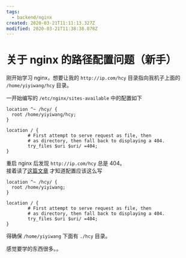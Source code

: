 ```yaml
---
tags:
  - backend/nginx
created: 2020-03-21T11:11:13.327Z
modified: 2020-03-21T11:38:38.078Z
---
```


# 关于 nginx 的路径配置问题（新手）

刚开始学习 nginx，想要让我的 `http://ip.com/hcy` 目录指向我机子上面的 `/home/yiyiwang/hcy` 目录。

一开始编写的 `/etc/nginx/sites-available` 中的配置如下

```
location ^~ /hcy/ {
  root /home/yiyiwang/hcy;
}

location / {
        # First attempt to serve request as file, then
        # as directory, then fall back to displaying a 404.
        try_files $uri $uri/ =404;
}

```

重启 nginx 后发现 `http://ip.com/hcy` 总是 404。  
接着读了[这篇文章](https://blog.csdn.net/zhaoyangjian724/article/details/48524091) 才知道配置应该这么写

```
location ^~ /hcy/ {
  root /home/yiyiwang;
}

location / {
        # First attempt to serve request as file, then
        # as directory, then fall back to displaying a 404.
        try_files $uri $uri/ =404;
}

```

得确保 `/home/yiyiwang` 下面有 `./hcy` 目录。

感觉要学的东西很多。。

